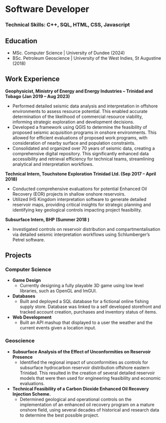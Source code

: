 # Software Developer

### Technical Skills: C++, SQL, HTML, CSS, Javascript

## Education
- MSc. Computer Science     | University of Dundee (2024)
- BSc. Petroleum Geoscience | University of the West Indies, St Augustine (2018)

## Work Experience
**Geophysicist, Ministry of Energy and Energy Industries – Trinidad and Tobago (Jan 2019 – Aug 2023)**
-	Performed detailed seismic data analysis and interpretation in offshore environments to assess resource potential. This enabled accurate determination of the likelihood of commercial resource viability, informing strategic exploration and development decisions.
- Developed a framework using QGIS to determine the feasibility of proposed seismic acquisition programs in onshore environments. This allowed for efficient evaluations of proposed work programs, with consideration of nearby surface and population constraints.
- Consolidated and organized over 70 years of seismic data, creating a comprehensive digital repository. This significantly enhanced data accessibility and retrieval efficiency for technical teams, streamlining analytical and interpretation workflows.

**Technical Intern, Touchstone Exploration Trinidad Ltd. (Sep 2017 – April 2018)**
-	Conducted comprehensive evaluations for potential Enhanced Oil Recovery (EOR) projects in shallow onshore reservoirs.
-	Utilized IHS Kingdom interpretation software to generate detailed reservoir maps, providing critical insights for strategic planning and identifying key geological controls impacting project feasibility.

**Subsurface Intern, BHP (Summer 2018	)**
- Investigated controls on reservoir distribution and compartmentalisation via detailed seismic interpretation workflows using Schlumberger’s Petrel software. 

## Projects
### Computer Science
- **Game Design**
  - Currently designing a fully playable 3D game using low level libraries, such as OpenGL and ImGUI.
- **Databases**
  - Built and deployed a SQL database for a fictional online fishing supply store. Database was linked to a self developed storefront and tracked account creation, purchases and inventory status of items.
- **Web Development**
  - Built an API mashup that displayed to a user the weather and the current events given a location input. 

### Geoscience
- **Subsurface Analysis of the Effect of Unconformities on Reservoir Presence**
  - Identified the regional impact of unconformities as controls for subsurface hydrocarbon reservoir distribution offshore eastern Trinidad. This resulted in the creation of several detailed reservoir models that were then used for engineering feasibility and economic evaluations.
- **Technical Feasibility of a Carbon Dioxide Enhanced Oil Recovery Injection Scheme.**
  - Determined geological and operational controls on the implementation of an enhanced oil recovery program on a mature onshore field, using several decades of historical and research data to determine the best possible project.
